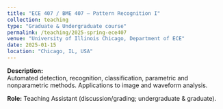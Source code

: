 ```yaml
---
title: "ECE 407 / BME 407 – Pattern Recognition I"
collection: teaching
type: "Graduate & Undergraduate course"
permalink: /teaching/2025-spring-ece407
venue: "University of Illinois Chicago, Department of ECE"
date: 2025-01-15
location: "Chicago, IL, USA"
---
```


**Description:**  
Automated detection, recognition, classification, parametric and nonparametric methods. Applications to image and waveform analysis.  

**Role:** Teaching Assistant (discussion/grading; undergraduate & graduate).
